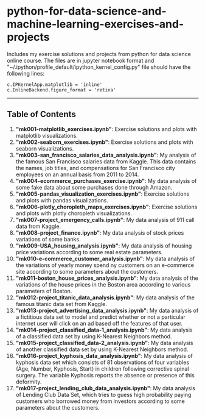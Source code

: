 # python-for-data-science-and-machine-learning-exercises-and-projects

Includes my exercise solutions and projects from python for data science online course. The files are in jupyter notebook format and "~/.ipython/profile_default/ipython_kernel_config.py" file should have the following lines:

`c.IPKernelApp.matplotlib = 'inline'`  
`c.InlineBackend.figure_format = 'retina'`

---

## Table of Contents

1. **"mk001-matplotlib_exercises.ipynb"**: Exercise solutions and plots with matplotlib visualizations.
2. **"mk002-seaborn_exercises.ipynb"**: Exercise solutions and plots with seaborn visualizations.
3. **"mk003-san_francisco_salaries_data_analysis.ipynb"**: My analysis of the famous San Francisco salaries data from Kaggle. This data contains the names, job titles, and compensations for San Francisco city employees on an annual basis from 2011 to 2014.
4. **"mk004-ecommerce_purchases_exercise.ipynb"**: My data analysis of some fake data about some purchases done through Amazon.
5. **"mk005-pandas_visualization_exercises.ipynb"**: Exercise solutions and plots with pandas visualizations.
6. **"mk006-plotly_choropleth_maps_exercises.ipynb"**: Exercise solutions and plots with plotly choropleth visualizations.
7. **"mk007-project_emergency_calls.ipynb"**: My data analysis of 911 call data from Kaggle.
8. **"mk008-project_finance.ipynb"**: My data analysis of stock prices variations of some banks.
9. **"mk009-USA_housing_analysis.ipynb"**: My data analysis of housing price variations according to some real estate parameters.
10. **"mk010-e-commerce_customer_analysis.ipynb"**: My data analysis of the variations of yearly money spend ny customers on an e-commerce site according to some parameters about the customers.
11. **"mk011-boston_house_prices_analysis.ipynb"**: My data analysis of the variations of the house prices in the Boston area according to various parameters of Boston.
12. **"mk012-project_titanic_data_analysis.ipynb"**: My data analysis of the famous titanic data set from Kaggle.
13. **"mk013-project_advertising_data_analysis.ipynb"**: My data analysis of a fictitious data set to model and predict whether or not a particular internet user will click on an ad based off the features of that user.
14. **"mk014-project_classified_data-1_analysis.ipynb"**: My data analysis of a classified data set by using K-Nearest Neighbors method.
15. **"mk015-project_classified_data-2_analysis.ipynb"**: My data analysis of another classified data set by using K-Nearest Neighbors method.
16. **"mk016-project_kyphosis_data_analysis.ipynb"**: My data analysis of kyphosis data set which consists of 81 observations of four variables (Age, Number, Kyphosis, Start) in children following corrective spinal surgery. The variable Kyphosis reports the absence or presence of this deformity.
17. **"mk017-project_lending_club_data_analysis.ipynb"**: My data analysis of Lending Club Data Set, which tries to guess high probability paying customers who borrowed money from investors according to some parameters about the customers.
